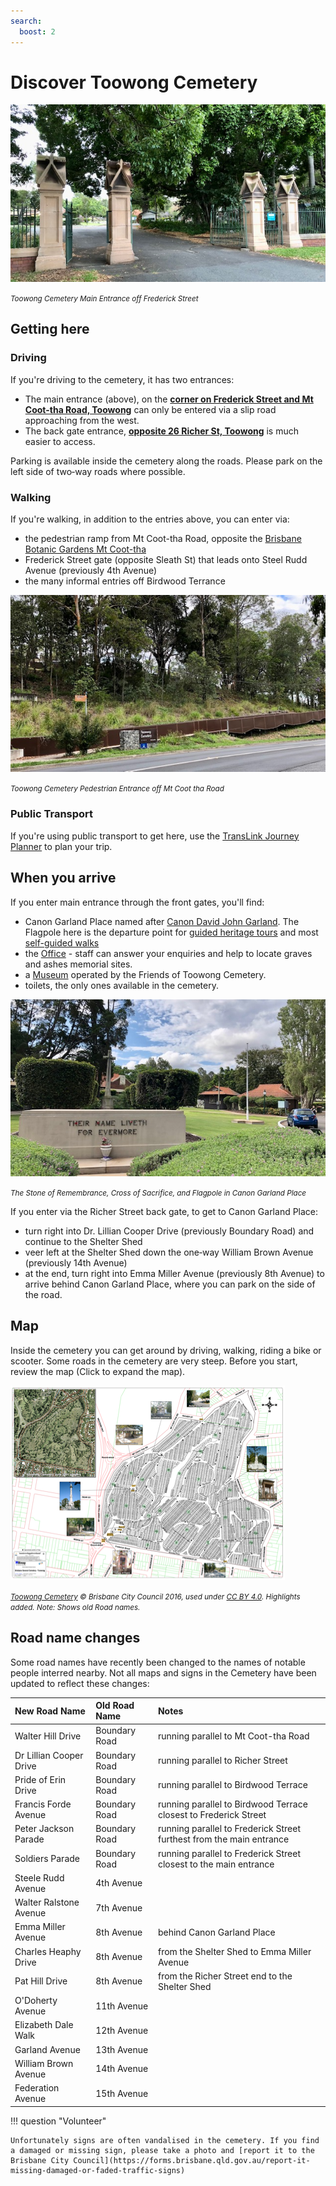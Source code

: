 ```yaml
---
search:
  boost: 2  
---
```


#  Discover Toowong Cemetery

![Toowong Cemetery Main Entrance][main-entrance]

*<small>Toowong Cemetery Main Entrance off Frederick Street</small>*

## Getting here

### Driving

If you're driving to the cemetery, it has two entrances:

- The main entrance (above), on the **[corner on Frederick Street and Mt Coot-tha Road, Toowong](https://www.google.com/maps/place/Toowong+Cemetery/@-27.4772749,152.9818283,17z/data=!3m1!4b1!4m5!3m4!1s0x6b9150c2f0f2e23f:0xf02a35bd720a310!8m2!3d-27.4772714!4d152.9839608)** can only be entered via a slip road approaching from the west.
- The back gate entrance, **[opposite 26 Richer St, Toowong](https://www.google.com/maps/place/25+Richer+St,+Toowong+QLD+4066/@-27.4737507,152.9767263,17z/data=!3m1!4b1!4m5!3m4!1s0x6b9150dd31b12cc5:0xc3a1deb2fe09484!8m2!3d-27.4737555!4d152.978915)** is much easier to access. 

Parking is available inside the cemetery along the roads. Please park on the left side of two‑way roads where possible.

### Walking

If you're walking, in addition to the entries above, you can enter via:

- the pedestrian ramp from Mt Coot-tha Road, opposite the [Brisbane Botanic Gardens Mt Coot-tha](https://www.brisbane.qld.gov.au/things-to-see-and-do/council-venues-and-precincts/parks/botanic-gardens-in-brisbane/brisbane-botanic-gardens-mt-coot-tha)
- Frederick Street gate (opposite Sleath St) that leads onto Steel Rudd Avenue (previously 4th Avenue)
- the many informal entries off Birdwood Terrance

![](../assets/pedestrian-ramp.jpg)

*<small>Toowong Cemetery Pedestrian Entrance off Mt Coot tha Road</small>*


### Public Transport

If you're using public transport to get here, use the [TransLink Journey Planner](https://jp.translink.com.au/plan-your-journey/journey-planner) to plan your trip.

## When you arrive

If you enter main entrance through the front gates, you'll find: 

- Canon Garland Place named after [Canon David John Garland](https://adb.anu.edu.au/biography/garland-david-john-6278). The Flagpole here is the departure point for [guided heritage tours](../guided-tours.md) and most [self-guided walks](../walks/index.md)
- the [Office](https://www.brisbane.qld.gov.au/community-and-safety/community-support/cemeteries/toowong-cemetery) - staff can answer your enquiries and help to locate graves and ashes memorial sites.
- a [Museum](museum.md) operated by the Friends of Toowong Cemetery. 
- toilets, the only ones available in the cemetery.

![](../assets/flag-pole.jpg)

*<small>The Stone of Remembrance, Cross of Sacrifice, and Flagpole in Canon Garland Place</small>*

If you enter via the Richer Street back gate, to get to Canon Garland Place:

- turn right into Dr. Lillian Cooper Drive (previously Boundary Road) and continue to the Shelter Shed 
- veer left at the Shelter Shed down the one‑way William Brown Avenue (previously 14th Avenue) 
- at the end, turn right into Emma Miller Avenue (previously 8th Avenue) to arrive behind Canon Garland Place, where you can park on the side of the road. 


## Map

Inside the cemetery you can get around by driving, walking, riding a bike or scooter. Some roads in the cemetery are very steep. Before you start, review the map (Click to expand the map).


<!-- Map -->
[![](../assets/toowong-cemetery-map@0.5x.png)][map]

*<small>[Toowong Cemetery](https://graves.brisbane.qld.gov.au) © Brisbane City Council 2016, used under [CC BY 4.0][map-cc-by]. Highlights added. Note: Shows old Road names.</small>*

<!-- Map links -->
[map]: ../assets/toowong-cemetery-map.png "Click to expand the map. Use Back to return to this page"
[map-cc-by]: https://creativecommons.org/licenses/by/4.0/  "Creative Commons Attribution 4.0 Licence"

<!-- Add a mobility map eg https://www.brisbane.qld.gov.au/sites/default/files/brisbane_botanic_gardens_mobility_map.pdf -->

## Road name changes

Some road names have recently been changed to the names of notable people interred nearby. Not all maps and signs in the Cemetery have been updated to reflect these changes: 

| New Road Name           | Old Road Name | Notes                                                                |
| :----------             | :--------     | :---------                                                           |
| Walter Hill Drive       | Boundary Road | running parallel to Mt Coot-tha Road                                 |
| Dr Lillian Cooper Drive | Boundary Road | running parallel to Richer Street                                    |
| Pride of Erin Drive     | Boundary Road | running parallel to Birdwood Terrace                                 |
| Francis Forde Avenue    | Boundary Road | running parallel to Birdwood Terrace closest to Frederick Street     |
| Peter Jackson Parade    | Boundary Road | running parallel to Frederick Street furthest from the main entrance |
| Soldiers Parade         | Boundary Road | running parallel to Frederick Street closest to the main entrance    |
| Steele Rudd Avenue      | 4th Avenue    |                                                                      |
| Walter Ralstone Avenue  | 7th Avenue    |                                                                      |
| Emma Miller Avenue      | 8th Avenue    | behind Canon Garland Place                                           |
| Charles Heaphy Drive    | 8th Avenue    | from the Shelter Shed to Emma Miller Avenue                          |
| Pat Hill Drive          | 8th Avenue    | from the Richer Street end to the Shelter Shed                       |
| O'Doherty Avenue        | 11th Avenue   |                                                                      |
| Elizabeth Dale Walk     | 12th Avenue   |                                                                      |
| Garland Avenue          | 13th Avenue   |                                                                      |
| William Brown Avenue    | 14th Avenue   |                                                                      |
| Federation Avenue       | 15th Avenue   |                                                                      |

!!! question "Volunteer"

    Unfortunately signs are often vandalised in the cemetery. If you find a damaged or missing sign, please take a photo and [report it to the Brisbane City Council](https://forms.brisbane.qld.gov.au/report-it-missing-damaged-or-faded-traffic-signs)

<!-- Links -->

[main-entrance]: ../assets/main-entrance.jpg "Toowong Cemetery Main Entrance"
